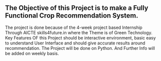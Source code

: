 <h2>The Objective of this Project is to make a Fully Functional Crop Recommendation System.</h2>
The project is done because of the 4-week project based Internship Through AICTE skills4future.in where the Theme is of Green Technology.
Key Features OF this Project should be interactive environment, basic easy to understand User Interface and should give accurate results around recommendation.
The Project will be done on Python.
And Further Info will be added on weekly basis.

